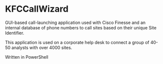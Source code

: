 # KFCCallWizard
GUI-based call-launching application used with Cisco Finesse and an internal database of phone numbers to call sites based on their unique Site Identifier.

This application is used on a corporate help desk to connect a group of 40-50 analysts with over 4000 sites.

Written in PowerShell
